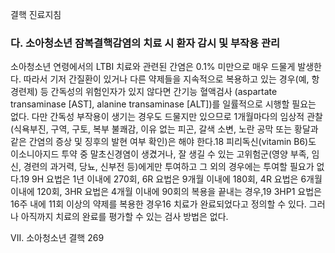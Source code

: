 결핵 진료지침
### 다. 소아청소년 잠복결핵감염의 치료 시 환자 감시 및 부작용 관리
소아청소년 연령에서의 LTBI 치료와 관련된 간염은 0.1% 미만으로 매우 드물게 발생한다. 따라서 기저 간질환이 있거나 다른 약제들을 지속적으로 복용하고 있는 경우(예, 항경련제) 등 간독성의 위험인자가 있지 않다면 간기능 혈액검사 (aspartate transaminase [AST], alanine transaminase [ALT])를 일률적으로 시행할 필요는 없다. 다만 간독성 부작용이 생기는 경우도 드물지만 있으므로 1개월마다의 임상적 관찰(식욕부진, 구역, 구토, 복부 불쾌감, 이유 없는 피곤, 갈색 소변, 노란 공막 또는 황달과 같은 간염의 증상 및 징후의 발현 여부 확인)은 해야 한다.18
피리독신(vitamin B6)도 이소니아지드 투약 중 말초신경염이 생겼거나, 잘 생길 수 있는 고위험군(영양 부족, 임신, 경련의 과거력, 당뇨, 신부전 등)에게만 투여하고 그 외의 경우에는 투여할 필요가 없다.19
9H 요법은 1년 이내에 270회, 6R 요법은 9개월 이내에 180회, 4R 요법은 6개월 이내에 120회, 3HR 요법은 4개월 이내에 90회의 복용을 끝내는 경우,19 3HP1 요법은 16주 내에 11회 이상의 약제를 복용한 경우16 치료가 완료되었다고 정의할 수 있다. 그러나 아직까지 치료의 완료를 평가할 수 있는 검사 방법은 없다.

VII. 소아청소년 결핵 <PAGE>269